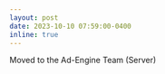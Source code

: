 ```yaml
---
layout: post
date: 2023-10-10 07:59:00-0400
inline: true
---
```


Moved to the Ad-Engine Team (Server)
